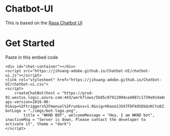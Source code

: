 # Chatbot-UI
This is based on the [Rasa Chatbot UI](https://elysian01.github.io/Rasa-Chatbot-UI/#get-started)

# Get Started
Paste in this embed code
```
<div id="chat-container"></div>
<script src="https://jihuang-adobe.github.io/Chatbot-UI/chatbot-ui.js"></script>
<link rel="stylesheet" href="https://jihuang-adobe.github.io/Chatbot-UI/chatbot-ui.css">
<script>
    createChatBot(host = "https://prod-92.westus.logic.azure.com:443/workflows/5b95c07912994ce8887c1739e914a8cb/triggers/manual/paths/invoke?api-version=2016-06-01&sp=%2Ftriggers%2Fmanual%2Frun&sv=1.0&sig=VKaoo2JGX7FDFk0SDkQzKCYu82IXTt2PdTJE6z8phIE", botLogo = "./imgs/bot-logo.png",
        title = "WKND BOT", welcomeMessage = "Hey, I am WKND bot", inactiveMsg = "Server is down, Please contact the developer to activate it", theme = "dark")
</script>
```